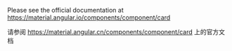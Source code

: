Please see the official documentation at <https://material.angular.io/components/component/card>

请参阅 <https://material.angular.cn/components/component/card> 上的官方文档

